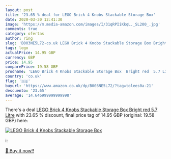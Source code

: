 ```yaml
---
layout: post
title: '23.65 % deal for LEGO Brick 4 Knobs Stackable Storage Box'
date: 2020-03-30 12:41:30
image: 'https://m.media-amazon.com/images/I/31qRPIiKkqL._SL200_.jpg'
comments: true
category: ofertas
author: ring
slug: 'B003NE5L72-co.uk LEGO Brick 4 Knobs Stackable Storage Box Bright red 5.7...'
tags: lego
actualPrice: 14.95 GBP
currency: GBP
price: 14.95
comparePrice: 19.58 GBP
prodname: 'LEGO Brick 4 Knobs Stackable Storage Box  Bright red  5.7 Litre'
country: 'co.uk'
flag: '🇬🇧'
buyurl: 'https://www.amazon.co.uk/dp/B003NE5L72/?tag=tolees0a-21'
descuento: '23.65'
average: '14.646999999999998'
---
```


There's a deal [LEGO Brick 4 Knobs Stackable Storage Box  Bright red  5.7 Litre](https://www.amazon.co.uk/dp/B003NE5L72/?tag=tolees0a-21)  with  23.65 % discount, final price tag of  14.95 GBP (original: 19.58 GBP) here:

[![LEGO Brick 4 Knobs Stackable Storage Box](https://m.media-amazon.com/images/I/31qRPIiKkqL._SL200_.jpg)](https://www.amazon.co.uk/dp/B003NE5L72/?tag=tolees0a-21)

ℹ️:


[🛒 Buy it now!!](https://www.amazon.co.uk/dp/B003NE5L72/?tag=tolees0a-21)
